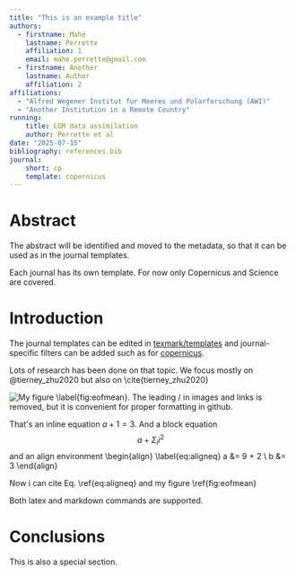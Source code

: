 ```yaml
---
title: "This is an example title"
authors:
  - firstname: Mahé
    lastname: Perrette
    affiliation: 1
    email: mahe.perrette@gmail.com
  - firstname: Another
    lastname: Author
    affiliation: 2
affiliations:
  - "Alfred Wegener Institut fur Meeres und Polarforschung (AWI)"
  - "Another Institution in a Remote Country"
running:
    title: LGM data assimilation
    author: Perrette et al
date: "2025-07-15"
bibliography: references.bib
journal:
    short: cp
    template: copernicus
---
```


# Abstract

The abstract will be identified and moved to the metadata,
so that it can be used as in the journal templates.

Each journal has its own template. For now only Copernicus and Science are covered.

# Introduction

The journal templates can be edited in [texmark/templates](/texmark/templates)
and journal-specific filters can be added such as for [copernicus](/texmark/copernicus.py).

Lots of research has been done on that topic.
We focus mostly on @tierney_zhu2020
but also on \cite{tierney_zhu2020}

![My figure \label{fig:eofmean}. The leading / in images and links is removed, but it is convenient for proper formatting in github.](/images/eof_mean.png)

That's an inline equation $a + 1 = 3$.
And a block equation
$$
a + \Sigma_i i^2
$$
and an align environment
\begin{align} \label{eq:aligneq}
a &= 9 + 2 \\
b &= 3
\end{align}

Now i can cite Eq. \ref{eq:aligneq} and my figure \ref{fig:eofmean}

Both latex and markdown commands are supported.

# Conclusions

This is also a special section.